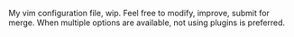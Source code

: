 My vim configuration file, wip.
Feel free to modify, improve, submit for merge.
When multiple options are available, not using plugins is preferred.

